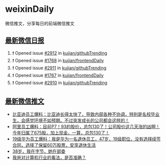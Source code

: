 # weixinDaily
微信推文，分享每日的前端微信推文

## [最新微信日报](https://github.com/kujian/weixinDaily/issues)

<!--START_SECTION:activity-->
1. ❗ Opened issue [#2912](https://github.com/kujian/githubTrending/issues/2912) in [kujian/githubTrending](https://github.com/kujian/githubTrending)
2. ❗ Opened issue [#1768](https://github.com/kujian/frontendDaily/issues/1768) in [kujian/frontendDaily](https://github.com/kujian/frontendDaily)
3. ❗ Opened issue [#2911](https://github.com/kujian/githubTrending/issues/2911) in [kujian/githubTrending](https://github.com/kujian/githubTrending)
4. ❗ Opened issue [#1767](https://github.com/kujian/frontendDaily/issues/1767) in [kujian/frontendDaily](https://github.com/kujian/frontendDaily)
5. ❗ Opened issue [#2910](https://github.com/kujian/githubTrending/issues/2910) in [kujian/githubTrending](https://github.com/kujian/githubTrending)
<!--END_SECTION:activity-->


## [最新微信推文](https://weixin.qdkfweb.cn/)

<!-- BLOG-POST-LIST:START -->
- [比亚迪员工爆料：比亚迪长得太快了，导致内部各种不协调，特别是名校毕业生，会感觉环境不如预期。不过突发成长的公司都会这样的！](https://weixin.qdkfweb.cn/56368.html)
- [阿里员工爆料：目前P7！93的股价，总包130了！公司股价这几天涨的凶啊！今年归属了675股，加上现金，一算，总包130了！](https://weixin.qdkfweb.cn/56369.html)
- [19级华为员工爆料：我是华为一名退休员工，47岁，19级职位，没有选择续签合同，选择了保留60万股票，安享退休生活](https://weixin.qdkfweb.cn/56370.html)
- [38岁，我在字节，她在部委](https://weixin.qdkfweb.cn/56376.html)
- [我爸对计算机行业的看法，是否准确？](https://weixin.qdkfweb.cn/56383.html)
<!-- BLOG-POST-LIST:END -->